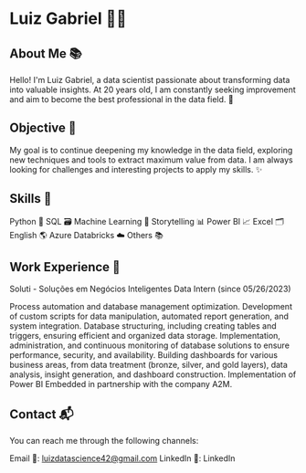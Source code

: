 # Luiz Gabriel 👨‍💻
## About Me 📚
Hello! I'm Luiz Gabriel, a data scientist passionate about transforming data into valuable insights. At 20 years old, I am constantly seeking improvement and aim to become the best professional in the data field. 💪

## Objective 🎯
My goal is to continue deepening my knowledge in the data field, exploring new techniques and tools to extract maximum value from data. I am always looking for challenges and interesting projects to apply my skills. ✨

## Skills 🚀
Python 🐍
SQL 🗃️
Machine Learning 🤖
Storytelling 📊
Power BI 📈
Excel 🗂️
English 🌎
Azure Databricks ☁️
Others 📚

## Work Experience 💼
Soluti - Soluções em Negócios Inteligentes
Data Intern (since 05/26/2023)

Process automation and database management optimization.
Development of custom scripts for data manipulation, automated report generation, and system integration.
Database structuring, including creating tables and triggers, ensuring efficient and organized data storage.
Implementation, administration, and continuous monitoring of database solutions to ensure performance, security, and availability.
Building dashboards for various business areas, from data treatment (bronze, silver, and gold layers), data analysis, insight generation, and dashboard construction.
Implementation of Power BI Embedded in partnership with the company A2M.

## Contact 📬
You can reach me through the following channels:

Email 📧: luizdatascience42@gmail.com
LinkedIn 💼: LinkedIn
